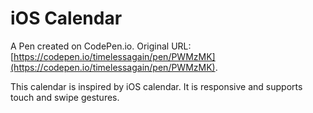 # iOS Calendar

A Pen created on CodePen.io. Original URL: [https://codepen.io/timelessagain/pen/PWMzMK](https://codepen.io/timelessagain/pen/PWMzMK).

This calendar is inspired by iOS calendar. It is responsive and supports touch and swipe gestures. 